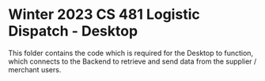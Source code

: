 # Winter 2023 CS 481 Logistic Dispatch - Desktop
This folder contains the code which is required for the Desktop to function, which connects to the Backend to retrieve and send data from the supplier / merchant users.

<!-- TODO: Add note on how to execute Desktop client and where those files can be located. -->
<!-- TODO: Add note about ports and ip addresses, what the desktop is actually doing, etc. -->